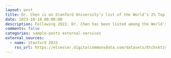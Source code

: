```yaml
---
layout: post
title: Dr. Chen is on Stanford University’s list of the World’s 2% Top Cited Scientists!
date: 2023-10-10 00:00:00
description: Following 2022, Dr. Chen has been listed among the World's Top 2% of Scientists for both career-long and single-year impacts (compiled by John P.A. Ioannidis, Stanford University) in the subfield of Information and Communication Technologies.
comments: false
categories: sample-posts external-services
external_sources:
  - name: Stanford 2023
    rss_url: https://elsevier.digitalcommonsdata.com/datasets/btchxktzyw/6
---
```


